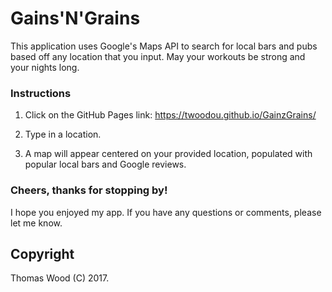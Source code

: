 # Gains'N'Grains
This application uses Google's Maps API to search for local bars and pubs based off any location that you input.  May your workouts be strong and your nights long.


### Instructions

1. Click on the GitHub Pages link:     https://twoodou.github.io/GainzGrains/

2. Type in a location. 

3. A map will appear centered on your provided location, populated with popular local bars and Google reviews.


### Cheers, thanks for stopping by!

I hope you enjoyed my app.  If you have any questions or comments, please let me know.


## Copyright

Thomas Wood (C) 2017.
